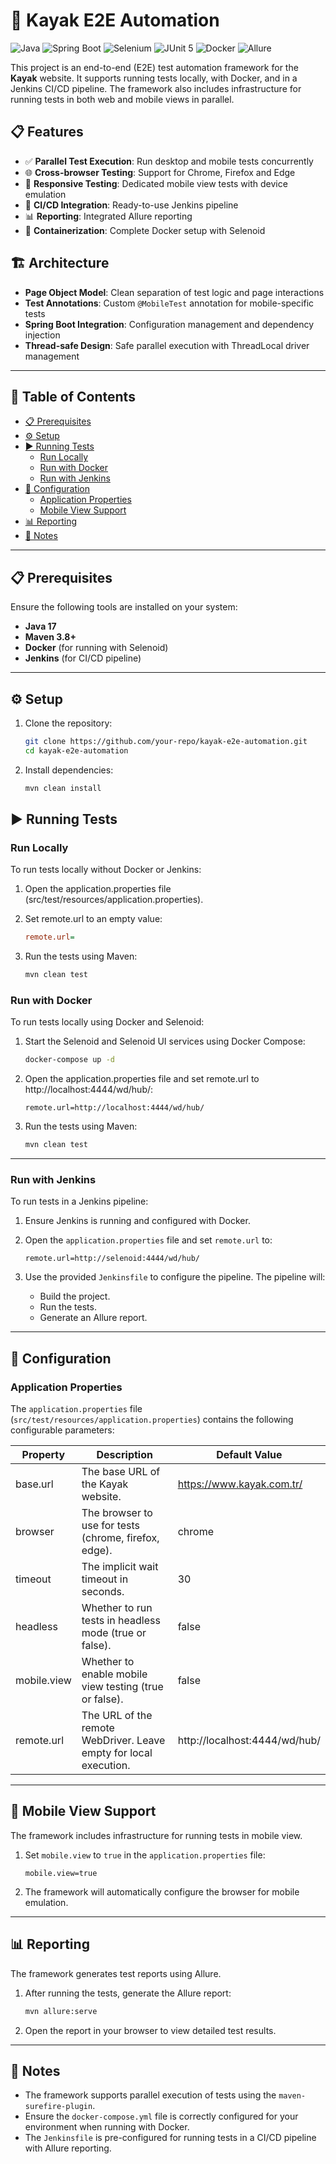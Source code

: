 # 🚀 Kayak E2E Automation

![Java](https://img.shields.io/badge/Java-17-blue?style=flat-square&logo=java)
![Spring Boot](https://img.shields.io/badge/Spring%20Boot-3.2.5-brightgreen?style=flat-square&logo=springboot)
![Selenium](https://img.shields.io/badge/Selenium-4.25.0-green?style=flat-square&logo=selenium)
![JUnit 5](https://img.shields.io/badge/JUnit-5.10.1-orange?style=flat-square&logo=junit5)
![Docker](https://img.shields.io/badge/Docker-Enabled-blue?style=flat-square&logo=docker)
![Allure](https://img.shields.io/badge/Allure-Reporting-purple?style=flat-square&logo=allure)

This project is an end-to-end (E2E) test automation framework for the **Kayak** website. It supports running tests locally, with Docker, and in a Jenkins CI/CD pipeline. The framework also includes infrastructure for running tests in both web and mobile views in parallel.

## 📋 Features

- ✅ **Parallel Test Execution**: Run desktop and mobile tests concurrently
- 🌐 **Cross-browser Testing**: Support for Chrome, Firefox and Edge
- 📱 **Responsive Testing**: Dedicated mobile view tests with device emulation
- 🔄 **CI/CD Integration**: Ready-to-use Jenkins pipeline
- 📊 **Reporting**: Integrated Allure reporting
- 🐳 **Containerization**: Complete Docker setup with Selenoid

## 🏗️ Architecture

- **Page Object Model**: Clean separation of test logic and page interactions
- **Test Annotations**: Custom `@MobileTest` annotation for mobile-specific tests
- **Spring Boot Integration**: Configuration management and dependency injection
- **Thread-safe Design**: Safe parallel execution with ThreadLocal driver management


---

## 📖 Table of Contents
- [📋 Prerequisites](#-prerequisites)
- [⚙️ Setup](#️-setup)
- [▶️ Running Tests](#️-running-tests)
    - [Run Locally](#run-locally)
    - [Run with Docker](#run-with-docker)
    - [Run with Jenkins](#run-with-jenkins)
- [🔧 Configuration](#-configuration)
    - [Application Properties](#application-properties)
    - [Mobile View Support](#mobile-view-support)
- [📊 Reporting](#-reporting)
- [📌 Notes](#-notes)

---

## 📋 Prerequisites

Ensure the following tools are installed on your system:

- **Java 17**
- **Maven 3.8+**
- **Docker** (for running with Selenoid)
- **Jenkins** (for CI/CD pipeline)

---

## ⚙️ Setup

1. Clone the repository:
   ```bash
   git clone https://github.com/your-repo/kayak-e2e-automation.git
   cd kayak-e2e-automation
    ```
2. Install dependencies:
   ```bash
   mvn clean install
    ```

## ▶️ Running Tests
### Run Locally

To run tests locally without Docker or Jenkins:


1. Open the application.properties file (src/test/resources/application.properties).
2. Set remote.url to an empty value:
    ```ini
   remote.url=
    ```

3. Run the tests using Maven:
    ```bash
   mvn clean test
    ```

### Run with Docker
To run tests locally using Docker and Selenoid:

1. Start the Selenoid and Selenoid UI services using Docker Compose:
   ```bash
   docker-compose up -d
    ```
2. Open the application.properties file and set remote.url to http://localhost:4444/wd/hub/:

    ```
    remote.url=http://localhost:4444/wd/hub/
    ```
3. Run the tests using Maven:
    ```bash
   mvn clean test
    ```

---

### Run with Jenkins
To run tests in a Jenkins pipeline:

1. Ensure Jenkins is running and configured with Docker.

2. Open the `application.properties` file and set `remote.url` to:
   ```properties
   remote.url=http://selenoid:4444/wd/hub/
   ```

3. Use the provided `Jenkinsfile` to configure the pipeline. The pipeline will:
    - Build the project.
    - Run the tests.
    - Generate an Allure report.


---

## 🔧 Configuration

### Application Properties
The `application.properties` file (`src/test/resources/application.properties`) contains the following configurable parameters:

| Property     | Description                                                 | Default Value               |
|--------------|-------------------------------------------------------------|-----------------------------|
| base.url     | The base URL of the Kayak website.                          | https://www.kayak.com.tr/   |
| browser      | The browser to use for tests (chrome, firefox, edge).       | chrome                      |
| timeout      | The implicit wait timeout in seconds.                       | 30                          |
| headless     | Whether to run tests in headless mode (true or false).      | false                       |
| mobile.view  | Whether to enable mobile view testing (true or false).      | false                       |
| remote.url   | The URL of the remote WebDriver. Leave empty for local execution. | http://localhost:4444/wd/hub/ |

---

## 📱 Mobile View Support
The framework includes infrastructure for running tests in mobile view.

1. Set `mobile.view` to `true` in the `application.properties` file:
   ```properties
   mobile.view=true
   ```

2. The framework will automatically configure the browser for mobile emulation.

---

## 📊 Reporting
The framework generates test reports using Allure.

1. After running the tests, generate the Allure report:
   ```bash
   mvn allure:serve
   ```

2. Open the report in your browser to view detailed test results.

---

## 📌 Notes

- The framework supports parallel execution of tests using the `maven-surefire-plugin`.
- Ensure the `docker-compose.yml` file is correctly configured for your environment when running with Docker.
- The `Jenkinsfile` is pre-configured for running tests in a CI/CD pipeline with Allure reporting.
